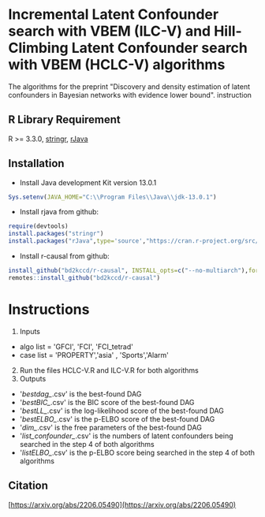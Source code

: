 # Incremental Latent Confounder search with VBEM (ILC-V) and Hill-Climbing Latent Confounder search with VBEM (HCLC-V) algorithms

The algorithms for the preprint "Discovery and density estimation of latent confounders in Bayesian networks with evidence lower bound".
instruction


## R Library Requirement
R >= 3.3.0, 
[stringr](https://cran.r-project.org/web/packages/stringr/),
[rJava](https://cran.r-project.org/web/packages/rJava/index.html) 

## Installation
- Install Java development Kit version 13.0.1 
```R
Sys.setenv(JAVA_HOME="C:\\Program Files\\Java\\jdk-13.0.1")
```
- Install rjava from github:
```R
require(devtools)
install.packages("stringr")
install.packages("rJava",type='source',"https://cran.r-project.org/src/contrib/Archive/rJava/rJava_0.9-12.tar.gz") 
```
- Install r-causal from github:

```R
install_github("bd2kccd/r-causal", INSTALL_opts=c("--no-multiarch"),force = TRUE)
remotes::install_github("bd2kccd/r-causal")
```

# Instructions

1) Inputs
- algo list = 'GFCI', 'FCI', 'FCI_tetrad'
- case list = 'PROPERTY','asia' , 'Sports','Alarm'

2) Run the files HCLC-V.R and ILC-V.R for both algorithms
3) Outputs

- '*bestdag_*.csv' is the best-found DAG
- '*bestBIC_*.csv' is the BIC score of the best-found DAG
- '*bestLL_*.csv' is the log-likelihood score of the best-found DAG
- '*bestELBO_*.csv' is the p-ELBO score of the best-found DAG
- '*dim_*.csv' is the free parameters of the best-found DAG
- '*list_confounder_*.csv' is the numbers of latent confounders being searched  in the step 4 of both algorithms
- '*listELBO_*.csv' is the p-ELBO score being searched in the step 4 of both algorithms

## Citation

[https://arxiv.org/abs/2206.05490](https://arxiv.org/abs/2206.05490)





